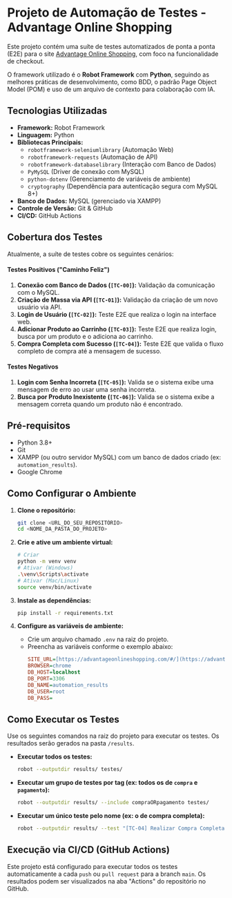 # Projeto de Automação de Testes - Advantage Online Shopping

Este projeto contém uma suíte de testes automatizados de ponta a ponta (E2E) para o site [Advantage Online Shopping](https://advantageonlineshopping.com/#/), com foco na funcionalidade de checkout.

O framework utilizado é o **Robot Framework** com **Python**, seguindo as melhores práticas de desenvolvimento, como BDD, o padrão Page Object Model (POM) e uso de um arquivo de contexto para colaboração com IA.

## Tecnologias Utilizadas

* **Framework:** Robot Framework
* **Linguagem:** Python
* **Bibliotecas Principais:**
    * `robotframework-seleniumlibrary` (Automação Web)
    * `robotframework-requests` (Automação de API)
    * `robotframework-databaselibrary` (Interação com Banco de Dados)
    * `PyMySQL` (Driver de conexão com MySQL)
    * `python-dotenv` (Gerenciamento de variáveis de ambiente)
    * `cryptography` (Dependência para autenticação segura com MySQL 8+)
* **Banco de Dados:** MySQL (gerenciado via XAMPP)
* **Controle de Versão:** Git & GitHub
* **CI/CD:** GitHub Actions

## Cobertura dos Testes

Atualmente, a suíte de testes cobre os seguintes cenários:

#### Testes Positivos ("Caminho Feliz")
1.  **Conexão com Banco de Dados (`[TC-00]`):** Validação da comunicação com o MySQL.
2.  **Criação de Massa via API (`[TC-01]`):** Validação da criação de um novo usuário via API.
3.  **Login de Usuário (`[TC-02]`):** Teste E2E que realiza o login na interface web.
4.  **Adicionar Produto ao Carrinho (`[TC-03]`):** Teste E2E que realiza login, busca por um produto e o adiciona ao carrinho.
5.  **Compra Completa com Sucesso (`[TC-04]`):** Teste E2E que valida o fluxo completo de compra até a mensagem de sucesso.

#### Testes Negativos
1.  **Login com Senha Incorreta (`[TC-05]`):** Valida se o sistema exibe uma mensagem de erro ao usar uma senha incorreta.
2.  **Busca por Produto Inexistente (`[TC-06]`):** Valida se o sistema exibe a mensagem correta quando um produto não é encontrado.

## Pré-requisitos

* Python 3.8+
* Git
* XAMPP (ou outro servidor MySQL) com um banco de dados criado (ex: `automation_results`).
* Google Chrome

## Como Configurar o Ambiente

1.  **Clone o repositório:**
    ```bash
    git clone <URL_DO_SEU_REPOSITÓRIO>
    cd <NOME_DA_PASTA_DO_PROJETO>
    ```

2.  **Crie e ative um ambiente virtual:**
    ```bash
    # Criar
    python -m venv venv
    # Ativar (Windows)
    .\venv\Scripts\activate
    # Ativar (Mac/Linux)
    source venv/bin/activate
    ```

3.  **Instale as dependências:**
    ```bash
    pip install -r requirements.txt
    ```

4.  **Configure as variáveis de ambiente:**
    * Crie um arquivo chamado `.env` na raiz do projeto.
    * Preencha as variáveis conforme o exemplo abaixo:
        ```ini
        SITE_URL=[https://advantageonlineshopping.com/#/](https://advantageonlineshopping.com/#/)
        BROWSER=chrome
        DB_HOST=localhost
        DB_PORT=3306
        DB_NAME=automation_results
        DB_USER=root
        DB_PASS=
        ```

## Como Executar os Testes

Use os seguintes comandos na raiz do projeto para executar os testes. Os resultados serão gerados na pasta `/results`.

* **Executar todos os testes:**
    ```bash
    robot --outputdir results/ testes/
    ```

* **Executar um grupo de testes por tag (ex: todos os de `compra` e `pagamento`):**
    ```bash
    robot --outputdir results/ --include compraORpagamento testes/
    ```

* **Executar um único teste pelo nome (ex: o de compra completa):**
    ```bash
    robot --outputdir results/ --test "[TC-04] Realizar Compra Completa com Sucesso" testes/
    ```
## Execução via CI/CD (GitHub Actions)

Este projeto está configurado para executar todos os testes automaticamente a cada `push` ou `pull request` para a branch `main`. Os resultados podem ser visualizados na aba "Actions" do repositório no GitHub.